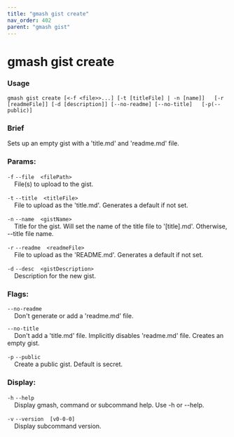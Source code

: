 ```yaml
---
title: "gmash gist create"
nav_order: 402
parent: "gmash gist"
---
```


# gmash gist create

### Usage
`gmash gist create [<-f <file>>...] [-t [titleFile] | -n [name]]   [-r [readmeFile]] [-d [description]] [--no-readme] [--no-title]   [-p(--public)]`

### Brief
Sets up an empty gist with a 'title.md' and 'readme.md' file.

### Params:
`-f`  `--file  <filePath>` \
&nbsp;&nbsp;&nbsp;&nbsp;File(s) to upload to the gist.

`-t`  `--title  <titleFile>` \
&nbsp;&nbsp;&nbsp;&nbsp;File to upload as the 'title.md'. Generates a default if not set.

`-n`  `--name  <gistName>` \
&nbsp;&nbsp;&nbsp;&nbsp;Title for the gist. Will set the name of the title file to   '[title].md'. Otherwise, --title file name.

`-r`  `--readme  <readmeFile>` \
&nbsp;&nbsp;&nbsp;&nbsp;File to upload as the 'README.md'. Generates a default if not set.

`-d`  `--desc  <gistDescription>` \
&nbsp;&nbsp;&nbsp;&nbsp;Description for the new gist.

### Flags:
`--no-readme` \
&nbsp;&nbsp;&nbsp;&nbsp;Don't generate or add a 'readme.md' file.

`--no-title` \
&nbsp;&nbsp;&nbsp;&nbsp;Don't add a 'title.md' file. Implicitly disables 'readme.md' file. Creates an empty gist.

`-p`  `--public` \
&nbsp;&nbsp;&nbsp;&nbsp;Create a public gist. Default is secret.

### Display:
`-h`  `--help` \
&nbsp;&nbsp;&nbsp;&nbsp;Display gmash, command or subcommand help. Use -h or --help.

`-v`  `--version  [v0-0-0]` \
&nbsp;&nbsp;&nbsp;&nbsp;Display subcommand version.
